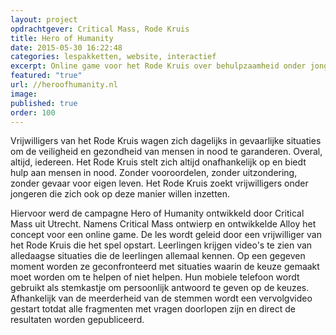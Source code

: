 ```yaml
---
layout: project
opdrachtgever: Critical Mass, Rode Kruis
title: Hero of Humanity
date: 2015-05-30 16:22:48
categories: lespakketten, website, interactief
excerpt: Online game voor het Rode Kruis over behulpzaamheid onder jongeren
featured: "true"
url: //heroofhumanity.nl
image:
published: true
order: 100
---
```

Vrijwilligers van het Rode Kruis wagen zich dagelijks in gevaarlijke situaties om de veiligheid en gezondheid van mensen in nood te garanderen. Overal, altijd, iedereen. Het Rode Kruis stelt zich altijd onafhankelijk op en biedt hulp aan mensen in nood. Zonder vooroordelen, zonder uitzondering, zonder gevaar voor eigen leven. Het Rode Kruis zoekt vrijwilligers onder jongeren die zich ook op deze manier willen inzetten.

Hiervoor werd de campagne Hero of Humanity ontwikkeld door Critical Mass uit Utrecht. Namens Critical Mass ontwierp en ontwikkelde Alloy het concept voor een online game. De les wordt geleid door een vrijwilliger van het Rode Kruis die het spel opstart. Leerlingen krijgen video's te zien van alledaagse situaties die de leerlingen allemaal kennen. Op een gegeven moment worden ze geconfronteerd met situaties waarin de keuze gemaakt moet worden om te helpen of niet helpen. Hun mobiele telefoon wordt gebruikt als stemkastje om persoonlijk antwoord te geven op de keuzes. Afhankelijk van de meerderheid van de stemmen wordt een vervolgvideo gestart totdat alle fragmenten met vragen doorlopen zijn en direct de resultaten worden gepubliceerd.
